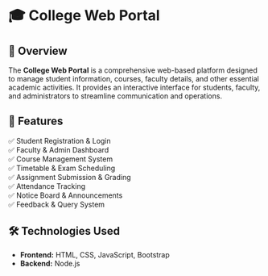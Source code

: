 # 🎓 College Web Portal

## 📌 Overview
The **College Web Portal** is a comprehensive web-based platform designed to manage student information, courses, faculty details, and other essential academic activities. It provides an interactive interface for students, faculty, and administrators to streamline communication and operations.

## 🚀 Features
✅ Student Registration & Login  
✅ Faculty & Admin Dashboard  
✅ Course Management System  
✅ Timetable & Exam Scheduling  
✅ Assignment Submission & Grading  
✅ Attendance Tracking  
✅ Notice Board & Announcements  
✅ Feedback & Query System  

## 🛠️ Technologies Used
- **Frontend:** HTML, CSS, JavaScript, Bootstrap  
- **Backend:** Node.js



